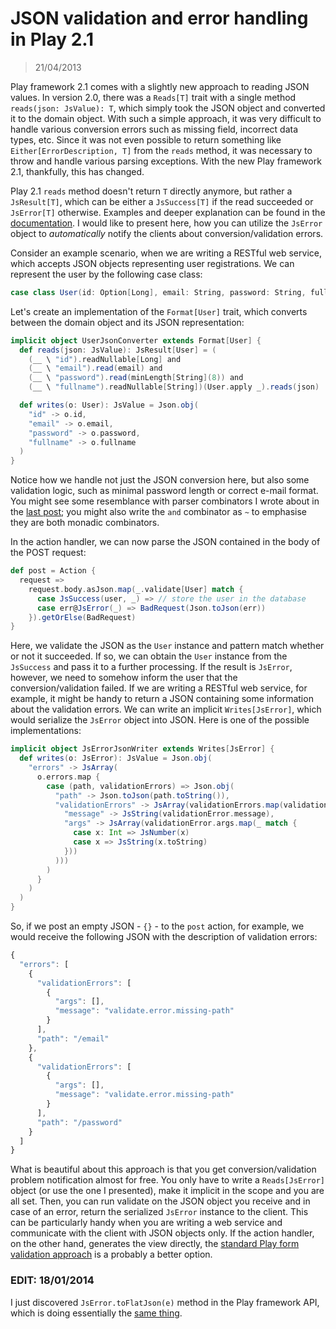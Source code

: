 # JSON validation and error handling in Play 2.1
> 21/04/2013

Play framework 2.1 comes with a slightly new approach to reading JSON values. In version 2.0, there was a `Reads[T]` trait with a single method `reads(json: JsValue): T`, which simply took the JSON object and converted it to the domain object. With such a simple approach, it was very difficult to handle various conversion errors such as missing field, incorrect data types, etc. Since it was not even possible to return something like `Either[ErrorDescription, T]` from the `reads` method, it was necessary to throw and handle various parsing exceptions. With the new Play framework 2.1, thankfully, this has changed.

Play 2.1 `reads` method doesn't return `T` directly anymore, but rather a `JsResult[T]`, which can be either a `JsSuccess[T]` if the read succeeded or `JsError[T]` otherwise. Examples and deeper explanation can be found in the [documentation](http://www.playframework.com/documentation/2.1.1/ScalaJsonCombinators). I would like to present here, how you can utilize the `JsError` object to *automatically* notify the clients about conversion/validation errors.

Consider an example scenario, when we are writing a RESTful web service, which accepts JSON objects representing user registrations. We can represent the user by the following case class:

```scala
case class User(id: Option[Long], email: String, password: String, fullname: Option[String])
```

Let's create an implementation of the `Format[User]` trait, which converts between the domain object and its JSON representation:

```scala
implicit object UserJsonConverter extends Format[User] {
  def reads(json: JsValue): JsResult[User] = (
    (__ \ "id").readNullable[Long] and
    (__ \ "email").read(email) and
    (__ \ "password").read(minLength[String](8)) and
    (__ \ "fullname").readNullable[String])(User.apply _).reads(json)

  def writes(o: User): JsValue = Json.obj(
    "id" -> o.id,
    "email" -> o.email,
    "password" -> o.password,
    "fullname" -> o.fullname
  )
}
```

Notice how we handle not just the JSON conversion here, but also some validation logic, such as minimal password length or correct e-mail format. You might see some resemblance with parser combinators I wrote about in the [last post](https://github.com/semberal/semberal.github.io/blob/master/parser-combinators-and-what-if-regular-expressions-are-not-enough.md); you might also write the `and` combinator as `~` to emphasise they are both monadic combinators.

In the action handler, we can now parse the JSON contained in the body of the POST request:

```scala
def post = Action {
  request =>
    request.body.asJson.map(_.validate[User] match {
      case JsSuccess(user, _) => // store the user in the database
      case err@JsError(_) => BadRequest(Json.toJson(err))
    }).getOrElse(BadRequest)
}
```

Here, we validate the JSON as the `User` instance and pattern match whether or not it succeeded. If so, we can obtain the `User` instance from the `JsSuccess` and pass it to a further processing. If the result is `JsError`, however, we need to somehow inform the user that the conversion/validation failed. If we are writing a RESTful web service, for example, it might be handy to return a JSON containing some information about the validation errors. We can write an implicit `Writes[JsError]`, which would serialize the `JsError` object into JSON. Here is one of the possible implementations:

```scala
implicit object JsErrorJsonWriter extends Writes[JsError] {
  def writes(o: JsError): JsValue = Json.obj(
    "errors" -> JsArray(
      o.errors.map {
        case (path, validationErrors) => Json.obj(
          "path" -> Json.toJson(path.toString()),
          "validationErrors" -> JsArray(validationErrors.map(validationError => Json.obj(
            "message" -> JsString(validationError.message),
            "args" -> JsArray(validationError.args.map(_ match {
              case x: Int => JsNumber(x)
              case x => JsString(x.toString)
            }))
          )))
        )
      }
    )
  )
}
```

So, if we post an empty JSON - `{}` - to the `post` action, for example, we would receive the following JSON with the description of validation errors:

```javascript
{
  "errors": [
    {
      "validationErrors": [
        {
          "args": [],
          "message": "validate.error.missing-path"
        }
      ],
      "path": "/email"
    },
    {
      "validationErrors": [
        {
          "args": [],
          "message": "validate.error.missing-path"
        }
      ],
      "path": "/password"
    }
  ]
}
```

What is beautiful about this approach is that you get conversion/validation problem notification almost for free. You only have to write a `Reads[JsError]` object (or use the one I presented), make it implicit in the scope and you are all set. Then, you can run validate on the JSON object you receive and in case of an error, return the serialized `JsError` instance to the client. This can be particularly handy when you are writing a web service and communicate with the client with JSON objects only. If the action handler, on the other hand, generates the view directly, the [standard Play form validation approach](http://www.playframework.com/documentation/2.1.1/ScalaForms) is a probably a better option.

### EDIT: 18/01/2014

I just discovered `JsError.toFlatJson(e)` method in the Play framework API, which is doing essentially the [same thing](https://github.com/playframework/playframework/blob/2.2.1/framework/src/play-json/src/main/scala/play/api/libs/json/JsResult.scala#L44).
